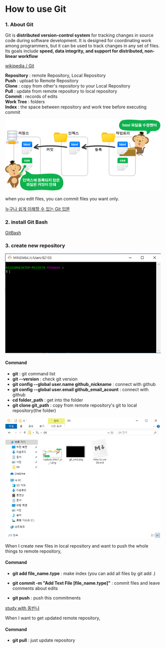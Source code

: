 # How to use Git


### 1. About Git
Git is **distributed version-control system** for tracking changes in source code during software development. It is designed for coordinating work among programmers, but it can be used to track changes in any set of files. Its goals include **speed, data integrity, and support for distributed, non-linear workflow**

[wikipedia / Git](https://en.wikipedia.org/wiki/Git)



**Repository** : remote Repository, Local Repository  
**Push** : upload to Remote Repository  
**Clone** : copy from other's repository to your Local Repository  
**Pull** : update from remote repository to local repository  
**Commit** : records of edits  
**Work Tree** : folders  
**Index** : the space between repository and work tree before executing commit  

![image](./capture_intro1_4_1.png)

when you edit files, you can commit files you want only.



[누구나 쉽게 이해할 수 있는 Git 입문](https://backlog.com/git-tutorial/kr/)


### 2. install Git Bash  
[GitBash](https://gitforwindows.org/)

### 3. create new repository

![image](./git_cmd.png)



#### Command

* **git** : git command list
* **git --version** : check git version
* **git config --global user.name github_nickname**  : connect with github
* **git config --global user.email github_email_acount** : connect with github
* **cd folder_path** : get into the folder
* **git clone git_path** : copy from remote repository's git to local repository(the folder)



![image](./local_repository.png)



When I create new files in local repository and want to push the whole things to remote repository,

#### Command

* **git add file_name.type** : make index (you can add all files by git add .)

* **git commit -m "Add Text File [file_name.type]"** : commit files and leave comments about edits

* **git push** : push this commitments

  


[study with 동빈나](https://www.youtube.com/watch?v=rhP5pseOJc0)



When I want to get updated remote repository,

#### Command

* **git pull** : just update repository